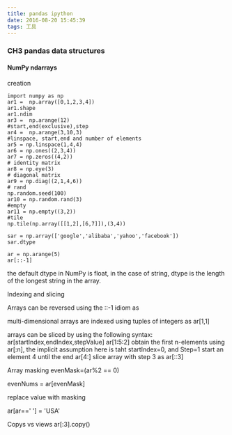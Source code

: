 ```yaml
---
title: pandas ipython
date: 2016-08-20 15:45:39
tags: 工具
---
```


### CH3 pandas data structures

#### NumPy ndarrays
creation
```
import numpy as np
ar1 =  np.array([0,1,2,3,4])
ar1.shape
ar1.ndim
ar3 =  np.arange(12)
#start,end(exclusive),step
ar4 =  np.arange(3,10,3)
#linspace, start,end and number of elements
ar5 = np.linspace(1,4,4)
ar6 = np.ones((2,3,4))
ar7 = np.zeros((4,2))
# identity matrix
ar8 = np.eye(3)
# diagonal matrix
ar9 = np.diag((2,1,4,6))
# rand
np.random.seed(100)
ar10 = np.random.rand(3)
#empty
ar11 = np.empty((3,2))
#tile
np.tile(np.array([[1,2],[6,7]]),(3,4))

sar = np.array(['google','alibaba','yahoo','facebook'])
sar.dtype

ar = np.arange(5)
ar[::-1]

```

the default dtype in NumPy is float, in the case of string, dtype is the length of the longest string in the array.


Indexing and slicing

Arrays can be reversed using the ::-1 idiom as 

multi-dimensional arrays are indexed using tuples of integers as ar[1,1]

arrays can be sliced by using the following syntax: ar[startIndex,endIndex,stepValue]
ar[1:5:2]
obtain the first n-elements using ar[:n], the implicit assumption here is taht startIndex=0, and Step=1
start an element 4 until the end ar[4:]
slice array with step 3 as ar[::3]

Array masking
evenMask=(ar%2 == 0)

evenNums = ar[evenMask]

replace value with masking

ar[ar==' '] = 'USA'


Copys vs views
ar[:3].copy()

